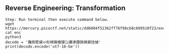 
## Reverse Engineering: Transformation
```
Step: Run terminal then execute command below.
wget https://mercury.picoctf.net/static/dd6004f51362ff76f98cb8c699510f23/enc
cat enc
python3
decode = '灩捯䍔䙻ㄶ形楴獟楮獴㌴摟潦弸弰摤捤㤷慽'
print(decode.encode('utf-16-be'))
```
